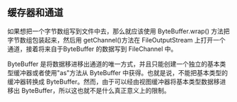 ## 缓存器和通道 ##

如果想把一个字节数组写到文件中去，那么就应该使用 ByteBuffer.wrap() 方法把字节数组包装起来，然后用 getChannel()方法在 FileOutputStream 上打开一个通道，接着将来自于ByteBuffer 的数据写到 FileChannel 中。

ByteBuffer 是将数据移进移出通道的唯一方式，并且只能创建一个独立的基本类型缓冲器或者使用"as"方法从 ByteBuffer 中获得。也就是说，不能把基本类型的缓冲器转换成 ByteBuffer。然而，由于可以经由视图缓冲器将基本类型数据移进移出 ByteBuffer，所以这也就不是什么真正意义上的限制。
